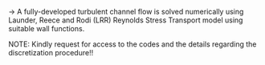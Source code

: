 -> A fully-developed turbulent channel flow is solved numerically using Launder, Reece and Rodi (LRR) Reynolds Stress Transport model using suitable wall functions.  

NOTE: Kindly request for access to the codes and the details regarding the discretization procedure!!
